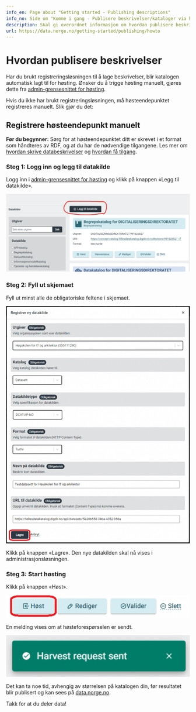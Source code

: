 ```yaml
---
info_en: Page about "Getting started - Publishing descriptions"
info_no: Side om "Komme i gang - Publisere beskrivelser/kataloger via høsteadmin-grensesnittet"
description: Skal gi overordnet informasjon om hvordan publisere beskrivelser/kataloger til data.norge.no
url: https://data.norge.no/getting-started/publishing/howto
---
```


# Hvordan publisere beskrivelser

Har du brukt registreringsløsningen til å lage beskrivelser, blir katalogen automatisk lagt til for høsting. Ønsker du å trigge høsting manuelt, gjøres dette fra [admin-grensesnittet for høsting](https://admin.fellesdatakatalog.digdir.no/data-sources).

Hvis du ikke har brukt registreringsløsningen, må høsteendepunktet registreres manuelt. Slik gjør du det:

## Registrere høsteendepunkt manuelt

**Før du begynner:** Sørg for at høsteendepunktet ditt er skrevet i et format som håndteres av RDF, og at du har de nødvendige tilgangene. Les mer om [hvordan skrive databeskrivelser]() og [hvordan få tilgang]().

### Steg 1: Logg inn og legg til datakilde

Logg inn i [admin-grensesnittet for høsting](https://admin.fellesdatakatalog.digdir.no/data-sources) og klikk på knappen «Legg til datakilde».

![Legg til datakilde](image.png)

### Steg 2: Fyll ut skjemaet

Fyll ut minst alle de obligatoriske feltene i skjemaet.

![Skjema](image-1.png)

Klikk på knappen «Lagre». Den nye datakilden skal nå vises i administrasjonsløsningen.

### Steg 3: Start høsting

Klikk på knappen «Høst».

![Høst](image-3.png)

En melding vises om at høsteforespørselen er sendt.

![Melding](image-4.png)

Det kan ta noe tid, avhengig av størrelsen på katalogen din, før resultatet blir publisert og kan sees på [data.norge.no](https://data.norge.no).

Takk for at du deler data!
